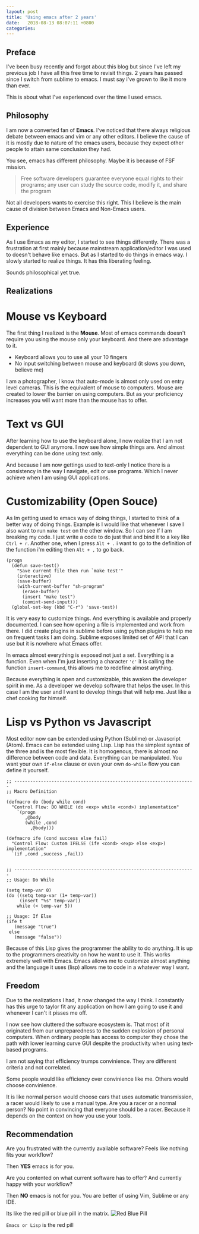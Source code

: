 ```yaml
---
layout: post
title: 'Using emacs after 2 years'
date:   2018-08-13 08:07:11 +0800
categories:
---
```


## Preface

I've been busy recently and forgot about this blog but since I've left
my previous job I have all this free time to revisit things. 2 years
has passed since I switch from sublime to emacs. I must say i've grown
to like it more than ever.

This is about what I've experienced over the time I used emacs.

## Philosophy

I am now a converted fan of **Emacs**. I've noticed that there always
religious debate between emacs and vim or any other editors. I believe
the cause of it is mostly due to nature of the emacs users, because
they expect other people to attain same conclusion they had.

You see, emacs has different philosophy. Maybe it is because of FSF
mission.

> Free software developers guarantee everyone equal rights to their
> programs; any user can study the source code, modify it, and share
> the program

Not all developers wants to exercise this right. This I believe is
the main cause of division between Emacs and Non-Emacs users.

## Experience

As I use Emacs as my editor, I started to see things
differently. There was a frustration at first mainly because
mainstream application/editor I was used to doesn't behave like
emacs. But as I started to do things in emacs way. I slowly started to
realize things. It has this liberating feeling.

Sounds philosophical yet true.

## Realizations

# Mouse vs Keyboard

The first thing I realized is the **Mouse**. Most of emacs commands
doesn't require you using the mouse only your keyboard. And there are
advantage to it.

- Keyboard allows you to use all your 10 fingers
- No input switching between mouse and keyboard (it slows you down,
  believe me)
  
I am a photographer, I know that auto-mode is almost only used on
entry level cameras. This is the equivalent of mouse to
computers. Mouse are created to lower the barrier on using
computers. But as your proficiency increases you will want more than
the mouse has to offer.

# Text vs GUI

After learning how to use the keyboard alone, I now realize that I am
not dependent to GUI anymore. I now see how simple things are. And
almost everything can be done using text only.

And because I am now gettings used to text-only I notice there is a
consistency in the way I navigate, edit or use programs. Which I
never achieve when I am using GUI applications.

# Customizability (Open Souce)

As Im getting used to emacs way of doing things, I started to think of
a better way of doing things. Example is I would like that whenever I
save I also want to run `make test` on the other window. So I can see
If I am breaking my code. I just write a code to do just that and bind
it to a key like `Ctrl + r`. Another one, when I press `Alt + .` i want to go to
the definition of the function i'm editing then `Alt + ,` to go back.

```elisp
(progn
  (defun save-test()
    "Save current file then run `make test'"
    (interactive)
    (save-buffer)
    (with-current-buffer "sh-program"
      (erase-buffer)
      (insert "make test")
      (comint-send-input)))
  (global-set-key (kbd "C-r") 'save-test))
```

It is very easy to customize things. And everything is available and
properly documented. I can see how opening a file is implemented and
work from there. I did create plugins in sublime before using python
plugins to help me on frequent tasks I am doing. Sublime exposes
limited set of API that I can use but it is nowhere what Emacs offer.

In emacs almost everything is exposed not just a set. Everything is a
function. Even when I'm just inserting a character `'c'` it is calling
the function `insert-command`, this allows me to redefine almost
anything.

Because everything is open and customizable, this awaken the
developer spirit in me. As a developer we develop software that helps
the user. In this case I am the user and I want to develop things that
will help me. Just like a chef cooking for himself.

# Lisp vs Python vs Javascript

Most editor now can be extended using Python (Sublime) or Javascript
(Atom). Emacs can be extended using Lisp. Lisp has the simplest syntax
of the three and is the most flexible. It is homogenous, there is almost
no difference between code and data. Everything can be
manipulated. You want your own `if-else` clause or even your own
`do-while` flow you can define it yourself.

```elisp
;; --------------------------------------------------------------------
;; Macro Definition

(defmacro do (body while cond)
  "Control Flow: DO WHILE (do <exp> while <cond>) implementation"
    `(progn
       ,@body
       (while ,cond
         ,@body)))

(defmacro ife (cond success else fail)
  "Control Flow: Custom IFELSE (ife <cond> <exp> else <exp>) implementation"
  `(if ,cond ,success ,fail))


;; --------------------------------------------------------------------
;; Usage: Do While

(setq temp-var 0)
(do ((setq temp-var (1+ temp-var))
     (insert "%s" temp-var))
    while (< temp-var 5))

;; Usage: If Else
(ife t
   (message "true")
 else
   (message "false"))
```

Because of this Lisp gives the programmer the ability to do
anything. It is up to the programmers creativity on how he want to use
it. This works extremely well with Emacs. Emacs allows me to customize
almost anything and the language it uses (lisp) allows me to code
in a whatever way I want.

## Freedom

Due to the realizations I had, It now changed the way I think. I
constantly has this urge to taylor fit any application on how I am
going to use it and whenever I can't it pisses me off.

I now see how cluttered the software ecosystem is. That most of it
originated from our unpreparedness to the sudden explosion of personal
computers. When ordinary people has access to computer they chose
the path with lower learning curve GUI despite the productivity when
using text-based programs.

I am not saying that efficiency trumps convinience. They are different
criteria and not correlated.

Some people would like efficiency over convinience like me. Others would choose convinience.

It is like normal person would choose cars that uses automatic
transmission, a racer would likely to use a manual type. Are you a
racer or a normal person? No point in convincing that everyone should
be a racer. Because it depends on the context on how you use your
tools.

## Recommendation

Are you frustrated with the currently available software? Feels like
nothing fits your workflow?

Then **YES** emacs is for you.

Are you contented on what current software has to offer? And currently
happy with your workflow?

Then **NO** emacs is not for you. You are better of using Vim, Sublime or
any IDE.

Its like the red pill or blue pill in the matrix. 
![Red Blue Pill](https://qph.fs.quoracdn.net/main-qimg-ed23d9866da0882d2b994338a31dc8fa)

`Emacs or Lisp` is the red pill
